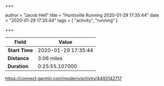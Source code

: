 +++

author = "Jacob Hell"
title = "Huntsville Running 2020-01-29 17:35:44"
date = "2020-01-29 17:35:44"
tags = [
    "activity", "running"
]

+++

<!--more-->

|Field  |Value  |
|--- | --- |
|**Start Time**|2020-01-29 17:35:44|
|**Distance**|3.06 miles|
|**Duration**|0:25:55.107000|

https://connect.garmin.com/modern/activity/4493142717